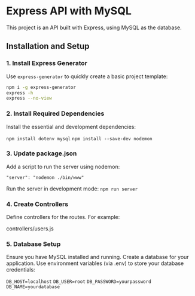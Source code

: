 # Express API with MySQL

This project is an API built with Express, using MySQL as the database.

## Installation and Setup

### 1. Install Express Generator
Use `express-generator` to quickly create a basic project template:
```bash
npm i -g express-generator
express -h
express --no-view 
```

### 2. Install Required Dependencies
Install the essential and development dependencies:

`npm install dotenv mysql`
`npm install --save-dev nodemon`


### 3. Update package.json
Add a script to run the server using nodemon:

`"server": "nodemon ./bin/www"`

Run the server in development mode:
`npm run server`


### 4. Create Controllers
Define controllers for the routes. For example:

controllers/users.js


### 5. Database Setup
Ensure you have MySQL installed and running.
Create a database for your application.
Use environment variables (via .env) to store your database credentials:

`DB_HOST=localhost`
`DB_USER=root`
`DB_PASSWORD=yourpassword`
`DB_NAME=yourdatabase`